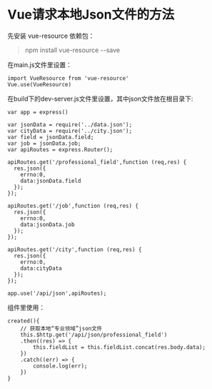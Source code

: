# Vue请求本地Json文件的方法

先安装 vue-resource 依赖包：

> npm install vue-resource --save

在main.js文件里设置：

```
import VueResource from 'vue-resource'
Vue.use(VueResource)
```

在build下的dev-server.js文件里设置，其中json文件放在根目录下:
```
var app = express()

var jsonData = require('../data.json');
var cityData = require('../city.json');
var field = jsonData.field;
var job = jsonData.job;
var apiRoutes = express.Router();

apiRoutes.get('/professional_field',function (req,res) {
  res.json({
    errno:0,
    data:jsonData.field
  });
});

apiRoutes.get('/job',function (req,res) {
  res.json({
    errno:0,
    data:jsonData.job
  });
});

apiRoutes.get('/city',function (req,res) {
  res.json({
    errno:0,
    data:cityData
  });
});

app.use('/api/json',apiRoutes);
```

组件里使用：
```
created(){
    // 获取本地“专业领域”json文件
    this.$http.get('/api/json/professional_field')
    .then((res) => {
        this.fieldList = this.fieldList.concat(res.body.data);
    })
    .catch((err) => {
        console.log(err);
    })
}
```
